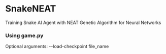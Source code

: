 # SnakeNEAT
Training Snake AI Agent with NEAT Genetic Algorithm for Neural Networks

### Using game.py
Optional arguments: 
--load-checkpoint file_name
